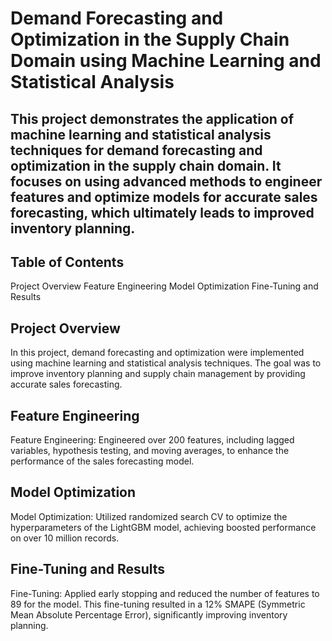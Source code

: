 # Demand Forecasting and Optimization in the Supply Chain Domain using Machine Learning and Statistical Analysis
## This project demonstrates the application of machine learning and statistical analysis techniques for demand forecasting and optimization in the supply chain domain. It focuses on using advanced methods to engineer features and optimize models for accurate sales forecasting, which ultimately leads to improved inventory planning.

## Table of Contents
Project Overview
Feature Engineering
Model Optimization
Fine-Tuning and Results

## Project Overview
In this project, demand forecasting and optimization were implemented using machine learning and statistical analysis techniques. The goal was to improve inventory planning and supply chain management by providing accurate sales forecasting.

## Feature Engineering
Feature Engineering: Engineered over 200 features, including lagged variables, hypothesis testing, and moving averages, to enhance the performance of the sales forecasting model.

## Model Optimization
Model Optimization: Utilized randomized search CV to optimize the hyperparameters of the LightGBM model, achieving boosted performance on over 10 million records.
## Fine-Tuning and Results
Fine-Tuning: Applied early stopping and reduced the number of features to 89 for the model. This fine-tuning resulted in a 12% SMAPE (Symmetric Mean Absolute Percentage Error), significantly improving inventory planning.

